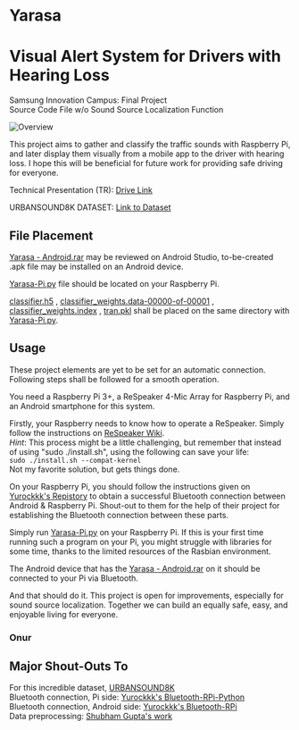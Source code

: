 # Yarasa
# Visual Alert System for Drivers with Hearing Loss

Samsung Innovation Campus: Final Project\
Source Code File w/o Sound Source Localization Function

![Overview](https://i.hizliresim.com/a3xxtnz.PNG)

This project aims to gather and classify the traffic sounds with Raspberry Pi, and later display them visually from a mobile app to the driver with hearing loss. I hope this will be beneficial for future work for providing safe driving for everyone.

Technical Presentation (TR): [Drive Link](drive.google.com/file/d/1MsnYL0TvRR0PxL0HOKPzIwFXduhnYWt8/view?usp=sharing)

URBANSOUND8K DATASET: [Link to Dataset](urbansounddataset.weebly.com/urbansound8k.html)

## File Placement

[Yarasa - Android.rar](https://github.com/aonurakman/Yarasa/blob/main/Yarasa%20-%20Android.rar) may be reviewed on Android Studio, to-be-created .apk file may be installed on an Android device.

[Yarasa-Pi.py](https://github.com/aonurakman/Yarasa/blob/main/Yarasa-Pi.py) file should be located on your Raspberry Pi.

[classifier.h5](https://github.com/aonurakman/Yarasa/blob/main/classifier.h5) , [classifier_weights.data-00000-of-00001](https://github.com/aonurakman/Yarasa/blob/main/classifier_weights.data-00000-of-00001) , [classifier_weights.index](https://github.com/aonurakman/Yarasa/blob/main/classifier_weights.index) , [tran.pkl](https://github.com/aonurakman/Yarasa/blob/main/tran.pkl) shall be placed on the same directory with [Yarasa-Pi.py](https://github.com/aonurakman/Yarasa/blob/main/Yarasa-Pi.py).

## Usage

These project elements are yet to be set for an automatic connection. Following steps shall be followed for a smooth operation.

You need a Raspberry Pi 3+, a ReSpeaker 4-Mic Array for Raspberry Pi, and an Android smartphone for this system.

Firstly, your Raspberry needs to know how to operate a ReSpeaker. Simply follow the instructions on [ReSpeaker Wiki](https://wiki.seeedstudio.com/ReSpeaker_4_Mic_Array_for_Raspberry_Pi/).\
*Hint*: This process might be a little challenging, but remember that instead of using "sudo ./install.sh", using the following can save your life:\
`sudo ./install.sh --compat-kernel`\
Not my favorite solution, but gets things done.

On your Raspberry Pi, you should follow the instructions given on [Yurockkk's Repistory](https://github.com/Yurockkk/Bluetooth-RPi-Python) to obtain a successful Bluetooth connection between Android & Raspberry Pi. Shout-out to them for the help of their project for establishing the Bluetooth connection between these parts.

Simply run [Yarasa-Pi.py](https://github.com/aonurakman/Yarasa/blob/main/Yarasa-Pi.py) on your Raspberry Pi. If this is your first time running such a program on your Pi, you might struggle with libraries for some time, thanks to the limited resources of the Rasbian environment.

The Android device that has the [Yarasa - Android.rar](https://github.com/aonurakman/Yarasa/blob/main/Yarasa%20-%20Android.rar) on it should be connected to your Pi via Bluetooth.

And that should do it. This project is open for improvements, especially for sound source localization. Together we can build an equally safe, easy, and enjoyable living for everyone.

### Onur

## Major Shout-Outs To

For this incredible dataset, [URBANSOUND8K](https://urbansounddataset.weebly.com/urbansound8k.html)\
Bluetooth connection, Pi side: [Yurockkk's Bluetooth-RPi-Python](https://github.com/Yurockkk/Bluetooth-RPi-Python)\
Bluetooth connection, Android side: [Yurockkk's Bluetooth-RPi](https://github.com/Yurockkk/Bluetooth-RPi)\
Data preprocessing: [Shubham Gupta's work](https://towardsdatascience.com/urban-sound-classification-using-neural-networks-9b6fcd8a9150)


